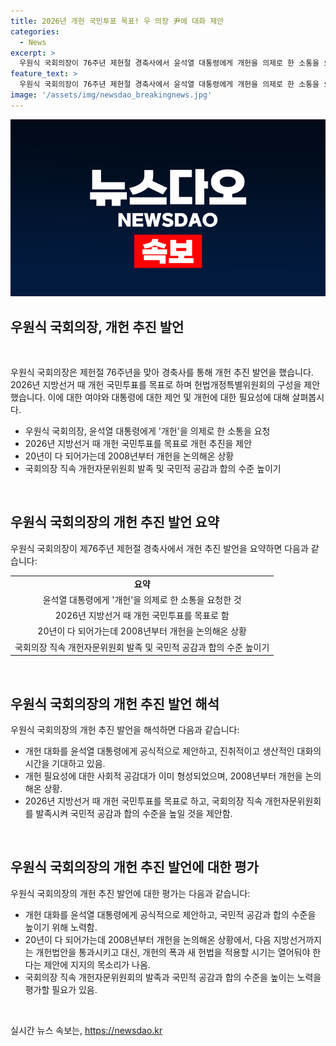 ```yaml
---
title: 2026년 개헌 국민투표 목표! 우 의장 尹에 대화 제안
categories:
  - News
excerpt: >
  우원식 국회의장이 76주년 제헌절 경축사에서 윤석열 대통령에게 개헌을 의제로 한 소통을 요청하고, 2026년 지방선거 때 개헌 국민투표를 목표로 개헌 추진을 제안했다. 개헌의 필요성과 시점을 강조하며, 다음 지방선거까지 개헌법안 통과와 국회의장 직속 개헌자문위원회 발족 등을 약속하며 국민적 공감과 합의 수준을 높일 것을 강조했다. 클릭해서 자세히 알아보기: http://talk.tf.co.kr/bbs/report/write
feature_text: >
  우원식 국회의장이 76주년 제헌절 경축사에서 윤석열 대통령에게 개헌을 의제로 한 소통을 요청하고, 2026년 지방선거 때 개헌 국민투표를 목표로 개헌 추진을 제안했다. 개헌의 필요성과 시점을 강조하며, 다음 지방선거까지 개헌법안 통과와 국회의장 직속 개헌자문위원회 발족 등을 약속하며 국민적 공감과 합의 수준을 높일 것을 강조했다. 클릭해서 자세히 알아보기: http://talk.tf.co.kr/bbs/report/write
image: '/assets/img/newsdao_breakingnews.jpg'
---
```


<p><img src="/assets/img/newsdao_breakingnews.jpg" alt="koreaapp 속보" /></p>

<h2 data-ke-size="size26">우원식 국회의장, 개헌 추진 발언</h2>

<p data-ke-size="size16">&nbsp;</p>

<p>우원식 국회의장은 제헌절 76주년을 맞아 경축사를 통해 개헌 추진 발언을 했습니다. 2026년 지방선거 때 개헌 국민투표를 목표로 하며 헌법개정특별위원회의 구성을 제안했습니다. 이에 대한 여야와 대통령에 대한 제언 및 개헌에 대한 필요성에 대해 살펴봅시다.</p>

<ul>
<li>우원식 국회의장, 윤석열 대통령에게 '개헌'을 의제로 한 소통을 요청</li>
<li>2026년 지방선거 때 개헌 국민투표를 목표로 개헌 추진을 제안</li>
<li>20년이 다 되어가는데 2008년부터 개헌을 논의해온 상황</li>
<li>국회의장 직속 개헌자문위원회 발족 및 국민적 공감과 합의 수준 높이기</li>
</ul>

<p data-ke-size="size16">&nbsp;</p>

<h2 data-ke-size="size26">우원식 국회의장의 개헌 추진 발언 요약</h2>

<p data-ke-size="size16">우원식 국회의장이 제76주년 제헌절 경축사에서 개헌 추진 발언을 요약하면 다음과 같습니다:</p>

<table>
    <tr>
        <td style="text-align: center; height: 17px;"><b>요약</b></td>
    </tr>
    <tr>
        <td style="text-align: center; height: 17px;">윤석열 대통령에게 '개헌'을 의제로 한 소통을 요청한 것</td>
    </tr>
    <tr>
        <td style="text-align: center; height: 17px;">2026년 지방선거 때 개헌 국민투표를 목표로 함</td>
    </tr>
    <tr>
        <td style="text-align: center; height: 17px;">20년이 다 되어가는데 2008년부터 개헌을 논의해온 상황</td>
    </tr>
    <tr>
        <td style="text-align: center; height: 17px;">국회의장 직속 개헌자문위원회 발족 및 국민적 공감과 합의 수준 높이기</td>
    </tr>
</table>

<p data-ke-size="size16">&nbsp;</p>

<h2 data-ke-size="size26">우원식 국회의장의 개헌 추진 발언 해석</h2>

<p data-ke-size="size16">우원식 국회의장의 개헌 추진 발언을 해석하면 다음과 같습니다:</p>

<ul>
    <li>개헌 대화를 윤석열 대통령에게 공식적으로 제안하고, 진취적이고 생산적인 대화의 시간을 기대하고 있음.</li>
    <li>개헌 필요성에 대한 사회적 공감대가 이미 형성되었으며, 2008년부터 개헌을 논의해온 상황.</li>
    <li>2026년 지방선거 때 개헌 국민투표를 목표로 하고, 국회의장 직속 개헌자문위원회를 발족시켜 국민적 공감과 합의 수준을 높일 것을 제안함.</li>
</ul>

<p data-ke-size="size16">&nbsp;</p>

<h2 data-ke-size="size26">우원식 국회의장의 개헌 추진 발언에 대한 평가</h2>

<p data-ke-size="size16">우원식 국회의장의 개헌 추진 발언에 대한 평가는 다음과 같습니다:</p>

<ul>
    <li>개헌 대화를 윤석열 대통령에게 공식적으로 제안하고, 국민적 공감과 합의 수준을 높이기 위해 노력함.</li>
    <li>20년이 다 되어가는데 2008년부터 개헌을 논의해온 상황에서, 다음 지방선거까지는 개헌법안을 통과시키고 대신, 개헌의 폭과 새 헌법을 적용할 시기는 열어둬야 한다는 제안에 지지의 목소리가 나옴.</li>
    <li>국회의장 직속 개헌자문위원회의 발족과 국민적 공감과 합의 수준을 높이는 노력을 평가할 필요가 있음.</li>
</ul>

<p data-ke-size="size16">&nbsp;</p>
실시간 뉴스 속보는, <a href="https://newsdao.kr" rel="dofollow">https://newsdao.kr</a>


